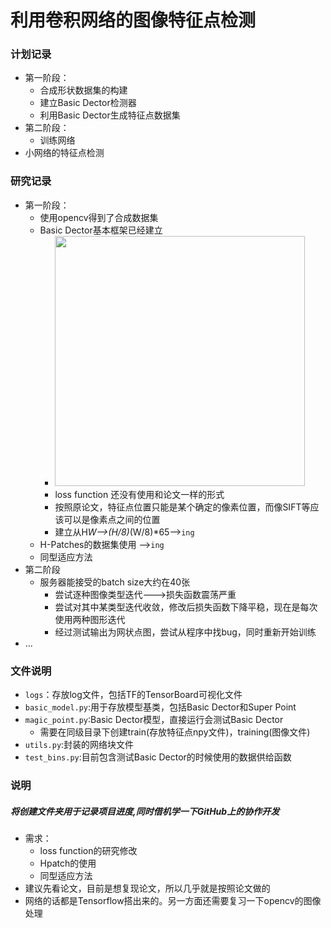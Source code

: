 # 利用卷积网络的图像特征点检测

### 计划记录

- 第一阶段：
	- 合成形状数据集的构建
	- 建立Basic Dector检测器
	- 利用Basic Dector生成特征点数据集
- 第二阶段：
	- 训练网络
- 小网络的特征点检测

### 研究记录
- 第一阶段：
	- 使用opencv得到了合成数据集
	- Basic Dector基本框架已经建立
		- <image src='net.png' width='400px'>
		- loss function 还没有使用和论文一样的形式
		- 按照原论文，特征点位置只能是某个确定的像素位置，而像SIFT等应该可以是像素点之间的位置
		- 建立从H*W-->(H/8)*(W/8)*65-->`ing`
	- H-Patches的数据集使用  -->`ing`
	- 同型适应方法
- 第二阶段
	- 服务器能接受的batch size大约在40张
		- 尝试逐种图像类型迭代--->损失函数震荡严重
		- 尝试对其中某类型迭代收敛，修改后损失函数下降平稳，现在是每次使用两种图形迭代
		- 经过测试输出为网状点图，尝试从程序中找bug，同时重新开始训练
- ...

### 文件说明
- `logs`：存放log文件，包括TF的TensorBoard可视化文件
- `basic_model.py`:用于存放模型基类，包括Basic Dector和Super Point
- `magic_point.py`:Basic Dector模型，直接运行会测试Basic Dector
	- 需要在同级目录下创建train(存放特征点npy文件)，training(图像文件)
- `utils.py`:封装的网络块文件
- `test_bins.py`:目前包含测试Basic Dector的时候使用的数据供给函数

### 说明
##### 将创建文件夹用于记录项目进度,同时借机学一下GitHub上的协作开发
- 需求：
	- loss function的研究修改
	- Hpatch的使用
	- 同型适应方法
- 建议先看论文，目前是想复现论文，所以几乎就是按照论文做的
- 网络的话都是Tensorflow搭出来的。另一方面还需要复习一下opencv的图像处理
